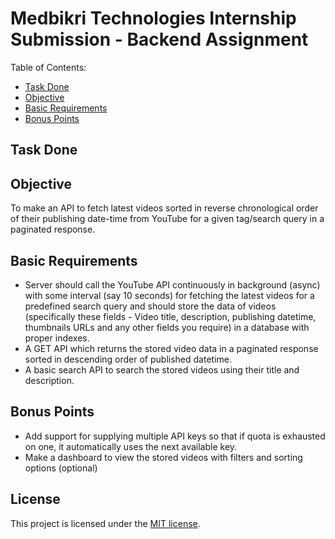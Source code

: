 # Medbikri Technologies Internship Submission - Backend Assignment

Table of Contents:

- [Task Done](#task-done)
- [Objective](#objective)
- [Basic Requirements](#basic-requirements)
- [Bonus Points](#bonus-points)

## Task Done

## Objective

To make an API to fetch latest videos sorted in reverse chronological order of their publishing date-time from YouTube for a given tag/search query in a paginated response.

## Basic Requirements

- Server should call the YouTube API continuously in background (async) with some interval (say 10 seconds) for fetching the latest videos for a predefined search query and should store the data of videos (specifically these fields - Video title, description, publishing datetime, thumbnails URLs and any other fields you require) in a database with proper indexes.
- A GET API which returns the stored video data in a paginated response sorted in descending order of published datetime.
- A basic search API to search the stored videos using their title and description.

## Bonus Points

- Add support for supplying multiple API keys so that if quota is exhausted on one, it automatically uses the next available key.
- Make a dashboard to view the stored videos with filters and sorting options (optional)

## License

This project is licensed under the [MIT license](./LICENSE).
